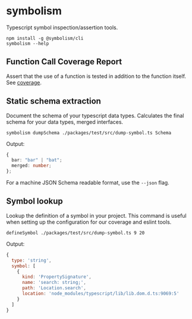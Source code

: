 # symbolism

Typescript symbol inspection/assertion tools.

```console
npm install -g @symbolism/cli
symbolism --help
```

## Function Call Coverage Report

Assert that the use of a function is tested in addition to the function itself. See [coverage](./docs/coverage.md).


## Static schema extraction

Document the schema of your typescript data types. Calculates the final schema for your data types, merged interfaces.


```console
symbolism dumpSchema ./packages/test/src/dump-symbol.ts Schema
```

Output:
```ts
{
  bar: "bar" | "bat";
  merged: number;
};
```

For a machine JSON Schema readable format, use the `--json` flag.


## Symbol lookup

Lookup the definition of a symbol in your project. This command is useful when setting up the configuration for our coverage and eslint tools.

```console
defineSymbol ./packages/test/src/dump-symbol.ts 9 20
```

Output:

```js
{
  type: 'string',
  symbol: [
    {
      kind: 'PropertySignature',
      name: 'search: string;',
      path: 'Location.search',
      location: 'node_modules/typescript/lib/lib.dom.d.ts:9069:5'
    }
  ]
}
```